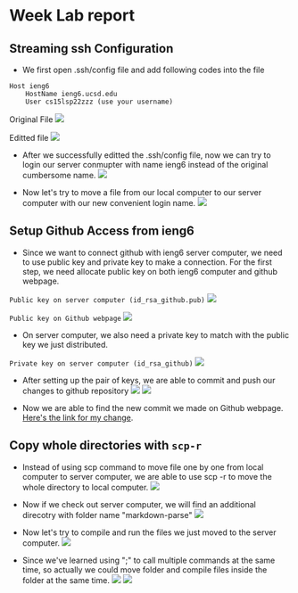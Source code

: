 # Week  Lab report

## Streaming ssh Configuration
* We first open .ssh/config file and add following codes into the file 
```
Host ieng6
    HostName ieng6.ucsd.edu
    User cs15lsp22zzz (use your username)
```

Original File
![](Blank-config-file.png)

Editted file
![](Edited-blank-file.png)

* After we successfully editted the .ssh/config file, now we can try to login our server conmupter with name ieng6 instead of the original cumbersome name.
![](Easy-login.png)

* Now let's try to move a file from our local computer to our server computer with our new convenient login name.
![](Copy-file.png)

## Setup Github Access from ieng6
* Since we want to connect github with ieng6 server computer, we need to use public key and private key to make a connection. For the first step, we need allocate public key on both ieng6 computer and github webpage. 

`Public key on server computer (id_rsa_github.pub)`
![](Public-key-server.png)

`Public key on Github webpage`
![](Public-key-Github.png)

* On server computer, we also need a private key to match with the public key we just distributed.

`Private key on server computer (id_rsa_github)`
![](Public-key-server.png)

* After setting up the pair of keys, we are able to commit and push our changes to github repository
![](Successful-commit.png)
![](Successful-push.png) 

* Now we are able to find the new commit we made on Github webpage.
[Here's the link for my change](https://github.com/HaohanZou/markdown-parser/commit/f85aa7e3651a7d720217194df8f0a0f11ec07464).




## Copy whole directories with `scp-r`
* Instead of using scp command to move file one by one from local computer to server computer, we are able to use scp -r to move the whole directory to local computer. 
![](scp-r-move-directory.png)

* Now if we check out server computer, we will find an additional direcotry with folder name "markdown-parse"
![](Updated-directory.png)

* Now let's try to compile and run the files we just moved to the server computer.
![](Test-files.png)

* Since we've learned using ";" to call multiple commands at the same time, so actually we could move folder and compile files inside the folder at the same time. 
![](Multiple-commands.png)
![](continued.png)



